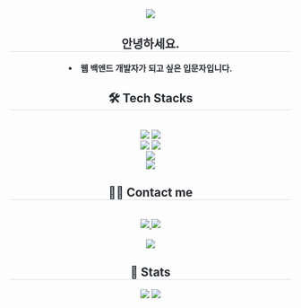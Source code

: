 <div align= "center">
    <img src="https://capsule-render.vercel.app/api?type=waving&color=0:4b59c3,100:e7f5db&height=180&text=Jo%20Sungho&animation=&fontColor=4c32cd&fontSize=60" />
    </div>
    <div align= "center"> 
    <h2 style="border-bottom: 1px solid #d8dee4; color: #282d33;"> 안녕하세요. </h2>  
    <div style="font-weight: 700; font-size: 15px; text-align: center; color: #282d33;"> <li> 웹 백엔드 개발자가 되고 싶은 입문자입니다. </div> 
    </div>
    <div align= "center">
    <h2 style="border-bottom: 1px solid #d8dee4; color: #282d33;"> 🛠️ Tech Stacks </h2> <br> 
    <div style="margin: 0 auto; text-align: center;" align= "center"> <img src="https://img.shields.io/badge/Java-007396?style=for-the-badge&logo=Java&logoColor=white">
          <img src="https://img.shields.io/badge/Python-3776AB?style=for-the-badge&logo=Python&logoColor=white"><br>
          <img src="https://img.shields.io/badge/Spring-6DB33F?style=for-the-badge&logo=Spring&logoColor=white">
          <img src="https://img.shields.io/badge/Spring Boot-6DB33F?style=for-the-badge&logo=Spring Boot&logoColor=white"><br>
          <img src="https://img.shields.io/badge/Django-092E20?style=for-the-badge&logo=Django&logoColor=white">
          <br/><img src="https://img.shields.io/badge/Flask-000000?style=for-the-badge&logo=Flask&logoColor=white">
          </div>
    </div>
    <div align= "center">
    <h2 style="border-bottom: 1px solid #d8dee4; color: #282d33;"> 🧑‍💻 Contact me </h2> <br> 
    <div align= "center"> <a href=mailto:eoblue23@gmail.com> <img src="https://img.shields.io/badge/Gmail-EA4335?style=for-the-badge&logo=Gmail&logoColor=white&link=mailto:eoblue23@gmail.com"> </a>
         <a href=www> <img src="https://img.shields.io/badge/Notion-000000?style=for-the-badge&logo=Notion&logoColor=white&link=www"> </a>
          </div>  <br> 
    <div align= "center"> <a href="https://hits.seeyoufarm.com"> <img src="https://hits.seeyoufarm.com/api/count/incr/badge.svg?url=https%3A%2F%2Fgithub.com%2Fsungholion%2F&count_bg=%23000000&title_bg=%23000000&icon=github.svg&icon_color=%23FFFFFF&title=GitHub&edge_flat=false"/></a>
       </div> 
    </div>
    <div align= "center"> 
    <h2 style="border-bottom: 1px solid #d8dee4; color: #282d33;"> 🏅 Stats </h2> <div align= "center"> <img src="https://github-readme-stats.vercel.app/api?username=sungholion&bg_color=180,d8d8da,00000000&title_color=000000&text_color=000000"
         /> <img src="https://github-readme-stats.vercel.app/api/top-langs/?username=sungholion&layout=compact&bg_color=180,d8d8da,00000000&title_color=000000&text_color=000000"
           /> </div> 
    </div>
    
